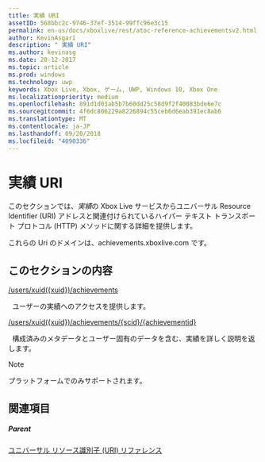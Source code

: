 ```yaml
---
title: 実績 URI
assetID: 568bbc2c-9746-37ef-3514-99ffc96e3c15
permalink: en-us/docs/xboxlive/rest/atoc-reference-achievementsv2.html
author: KevinAsgari
description: " 実績 URI"
ms.author: kevinasg
ms.date: 20-12-2017
ms.topic: article
ms.prod: windows
ms.technology: uwp
keywords: Xbox Live, Xbox, ゲーム, UWP, Windows 10, Xbox One
ms.localizationpriority: medium
ms.openlocfilehash: 891d1d03ab5b7b60dd25c58d9f2f40083bde6e7c
ms.sourcegitcommit: 4f6dc806229a8226894c55ceb6d6eab391ec8ab6
ms.translationtype: MT
ms.contentlocale: ja-JP
ms.lasthandoff: 09/20/2018
ms.locfileid: "4090336"
---
```

# <a name="achievements-uris"></a>実績 URI

このセクションでは、*実績*の Xbox Live サービスからユニバーサル Resource Identifier (URI) アドレスと関連付けられているハイパー テキスト トランスポート プロトコル (HTTP) メソッドに関する詳細を提供します。

これらの Uri のドメインは、achievements.xboxlive.com です。

<a id="ID4EDB"></a>


## <a name="in-this-section"></a>このセクションの内容

[/users/xuid({xuid})/achievements](uri-achievementsusersxuidachievementsv2.md)

&nbsp;&nbsp;ユーザーの実績へのアクセスを提供します。

[/users/xuid({xuid})/achievements/{scid}/{achievementid}](uri-usersxuidachievementsscidachievementid.md)

&nbsp;&nbsp;構成済みのメタデータとユーザー固有のデータを含む、実績を詳しく説明を返します。


> [!NOTE] 
> プラットフォームでのみサポートされます。



<a id="ID4EMB"></a>


## <a name="see-also"></a>関連項目

<a id="ID4EOB"></a>


##### <a name="parent"></a>Parent

[ユニバーサル リソース識別子 (URI) リファレンス](../atoc-xboxlivews-reference-uris.md)
